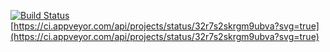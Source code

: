 [![Build Status](https://travis-ci.org/ILLLIGION/BinarySearchTree.svg?branch=master)](https://travis-ci.org/ILLLIGION/BinarySearchTree)
[https://ci.appveyor.com/api/projects/status/32r7s2skrgm9ubva?svg=true](https://ci.appveyor.com/api/projects/status/32r7s2skrgm9ubva?svg=true)

